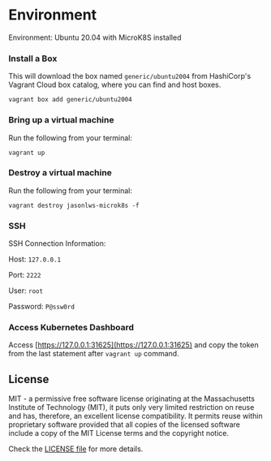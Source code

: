 # Environment

Environment: Ubuntu 20.04 with MicroK8S installed

### Install a Box

This will download the box named `generic/ubuntu2004` from HashiCorp's Vagrant Cloud box catalog, where you can find and host boxes.

```
vagrant box add generic/ubuntu2004
```

### Bring up a virtual machine

Run the following from your terminal:

```console
vagrant up
```

### Destroy a virtual machine

Run the following from your terminal:

```
vagrant destroy jasonlws-microk8s -f
```

### SSH

SSH Connection Information:

Host: `127.0.0.1`

Port: `2222`

User: `root`

Password: `P@ssw0rd`

### Access Kubernetes Dashboard

Access [https://127.0.0.1:31625](https://127.0.0.1:31625) and copy the token from the last statement after `vagrant up` command.

## License

MIT - a permissive free software license originating at the Massachusetts Institute of Technology (MIT), it puts only very limited restriction on reuse and has, therefore, an excellent license compatibility. It permits reuse within proprietary software provided that all copies of the licensed software include a copy of the MIT License terms and the copyright notice.

Check the [LICENSE file](../LICENSE) for more details.
